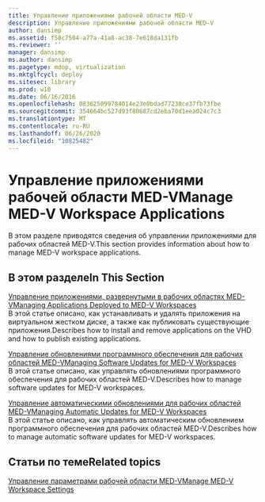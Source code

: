 ```yaml
---
title: Управление приложениями рабочей области MED-V
description: Управление приложениями рабочей области MED-V
author: dansimp
ms.assetid: f58c7504-a77a-41a8-ac38-7e618da131fb
ms.reviewer: ''
manager: dansimp
ms.author: dansimp
ms.pagetype: mdop, virtualization
ms.mktglfcycl: deploy
ms.sitesec: library
ms.prod: w10
ms.date: 06/16/2016
ms.openlocfilehash: 083625099784014e23e0bdad77238ce37fb73fbe
ms.sourcegitcommit: 354664bc527d93f80687cd2eba70d1eea024c7c3
ms.translationtype: MT
ms.contentlocale: ru-RU
ms.lasthandoff: 06/26/2020
ms.locfileid: "10825482"
---
```

# <span data-ttu-id="82d39-103">Управление приложениями рабочей области MED-V</span><span class="sxs-lookup"><span data-stu-id="82d39-103">Manage MED-V Workspace Applications</span></span>


<span data-ttu-id="82d39-104">В этом разделе приводятся сведения об управлении приложениями для рабочих областей MED-V.</span><span class="sxs-lookup"><span data-stu-id="82d39-104">This section provides information about how to manage MED-V workspace applications.</span></span>

## <span data-ttu-id="82d39-105">В этом разделе</span><span class="sxs-lookup"><span data-stu-id="82d39-105">In This Section</span></span>


<a href="" id="managing-applications-deployed-to-med-v-workspaces"></a>[<span data-ttu-id="82d39-106">Управление приложениями, развернутыми в рабочих областях MED-V</span><span class="sxs-lookup"><span data-stu-id="82d39-106">Managing Applications Deployed to MED-V Workspaces</span></span>](managing-applications-deployed-to-med-v-workspaces.md)  
<span data-ttu-id="82d39-107">В этой статье описано, как устанавливать и удалять приложения на виртуальном жестком диске, а также как публиковать существующие приложения.</span><span class="sxs-lookup"><span data-stu-id="82d39-107">Describes how to install and remove applications on the VHD and how to publish existing applications.</span></span>

<a href="" id="managing-software-updates-for-med-v-workspaces"></a>[<span data-ttu-id="82d39-108">Управление обновлениями программного обеспечения для рабочих областей MED-V</span><span class="sxs-lookup"><span data-stu-id="82d39-108">Managing Software Updates for MED-V Workspaces</span></span>](managing-software-updates-for-med-v-workspaces.md)  
<span data-ttu-id="82d39-109">В этой статье описано, как управлять обновлениями программного обеспечения для рабочих областей MED-V.</span><span class="sxs-lookup"><span data-stu-id="82d39-109">Describes how to manage software updates for MED-V workspaces.</span></span>

<a href="" id="managing-automatic-updates-for-med-v-workspaces"></a>[<span data-ttu-id="82d39-110">Управление автоматическими обновлениями для рабочих областей MED-V</span><span class="sxs-lookup"><span data-stu-id="82d39-110">Managing Automatic Updates for MED-V Workspaces</span></span>](managing-automatic-updates-for-med-v-workspaces.md)  
<span data-ttu-id="82d39-111">В этой статье описано, как управлять автоматическим обновлением программного обеспечения для рабочих областей MED-V.</span><span class="sxs-lookup"><span data-stu-id="82d39-111">Describes how to manage automatic software updates for MED-V workspaces.</span></span>

## <span data-ttu-id="82d39-112">Статьи по теме</span><span class="sxs-lookup"><span data-stu-id="82d39-112">Related topics</span></span>


[<span data-ttu-id="82d39-113">Управление параметрами рабочей области MED-V</span><span class="sxs-lookup"><span data-stu-id="82d39-113">Manage MED-V Workspace Settings</span></span>](manage-med-v-workspace-settings.md)

 

 





